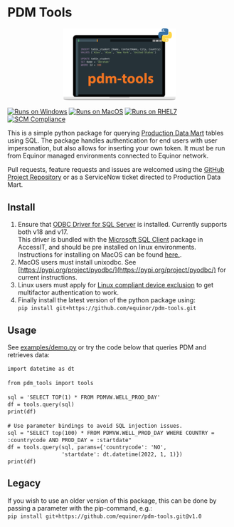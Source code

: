 # PDM Tools

<p align="center">
<img src="pdm-tools.svg" alt="pdm-tools logo" width="50%">
</p>

[![Runs on Windows](https://img.shields.io/badge/Windows-0078D6?style=for-the-badge&logo=windows&logoColor=white)](https://img.shields.io/badge/Windows-0078D6?style=for-the-badge&logo=windows&logoColor=white)
[![Runs on MacOS](https://img.shields.io/badge/mac%20os-000000?style=for-the-badge&logo=apple&logoColor=white)](https://img.shields.io/badge/mac%20os-000000?style=for-the-badge&logo=apple&logoColor=white)
[![Runs on RHEL7](https://img.shields.io/badge/Red%20Hat-EE0000?style=for-the-badge&logo=redhat&logoColor=white)](https://img.shields.io/badge/Red%20Hat-EE0000?style=for-the-badge&logo=redhat&logoColor=white)
[![SCM Compliance](https://scm-compliance-api.radix.equinor.com/repos/equinor/neqsim/badge)](https://scm-compliance-api.radix.equinor.com/repos/equinor/neqsim/badge)

This is a simple python package for querying [Production Data Mart](https://wiki.equinor.com/wiki/index.php/Production_Data_Mart) tables using SQL. The package handles authentication for end users with user impersonation, but also allows for inserting your own token. It must be run from Equinor managed environments connected to Equinor network.

Pull requests, feature requests and issues are welcomed using the [GitHub Project Repository](https://github.com/equinor/pdm-tools) or as a ServiceNow ticket directed to Production Data Mart.

## Install
1. Ensure that [ODBC Driver for SQL Server](https://learn.microsoft.com/en-us/sql/connect/odbc/download-odbc-driver-for-sql-server) is installed. Currently supports both v18 and v17.  
This driver is bundled with the [Microsoft SQL Client](https://accessit.equinor.com/Search/Search?term=MICROSOFT+SQL+CLIENT) package in AccessIT, and should be pre installed on linux environments. Instructions for installing on MacOS can be found [here.](https://learn.microsoft.com/en-us/sql/connect/odbc/download-odbc-driver-for-sql-server).
2. MacOS users must install unixodbc. See [https://pypi.org/project/pyodbc/](https://pypi.org/project/pyodbc/) for current instructions.
3. Linux users must apply for [Linux compliant device exclusion](https://accessit.equinor.com/Search/Search?term=linux+exclusion) to get multifactor authentication to work.
4. Finally install the latest version of the python package using:  
    ```pip install git+https://github.com/equinor/pdm-tools.git```

## Usage
See [examples/demo.py](examples/demo.py) or try the code below that queries PDM and retrieves data:  
```
import datetime as dt

from pdm_tools import tools

sql = 'SELECT TOP(1) * FROM PDMVW.WELL_PROD_DAY'
df = tools.query(sql)
print(df)

# Use parameter bindings to avoid SQL injection issues.
sql = "SELECT top(100) * FROM PDMVW.WELL_PROD_DAY WHERE COUNTRY = :countrycode AND PROD_DAY = :startdate"
df = tools.query(sql, params={'countrycode': 'NO',
                 'startdate': dt.datetime(2022, 1, 1)})
print(df)
```
   
## Legacy
If you wish to use an older version of this package, this can be done by passing a parameter with the pip-command, e.g.: <br>
    ````
    pip install git+https://github.com/equinor/pdm-tools.git@v1.0
    ````


